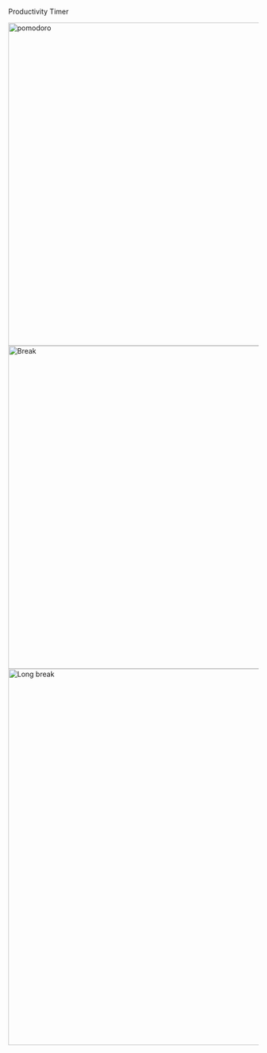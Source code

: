 Productivity Timer 


<img width="649" alt="pomodoro" src="https://github.com/user-attachments/assets/47b55cb5-058f-4b9f-97e1-208a0542fcb5" />


<img width="649" alt="Break" src="https://github.com/user-attachments/assets/2c20aaf5-4b47-4113-b305-33377ea04409" />


<img width="756" alt="Long break" src="https://github.com/user-attachments/assets/9fa60cca-348c-48ec-956c-082b24e3fc36" />
